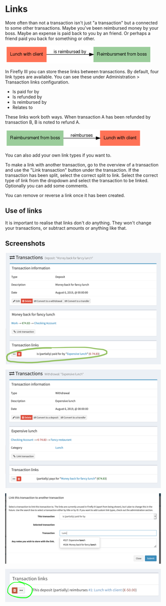 # Links

More often than not a transaction isn't just "a transaction" but a connected to some other transactions. Maybe you've been reimbursed money by your boss. Maybe an expense is paid back to you by an friend. Or perhaps a friend paid you back for something or other.

![Inward link](../.gitbook/assets/links1.png)

In Firefly III you can store these links between transactions. By default, four link types are available. You can see these under Administration &gt; Transaction links configuration.

* Is paid for by
* Is refunded by
* Is reimbursed by
* Relates to

These links work both ways. When transaction A has been refunded by transaction B, B is noted to refund A.

![Outward link](../.gitbook/assets/links2.png)

You can also add your own link types if you want to.

To make a link with another transaction, go to the overview of a transaction and use the "Link transaction" button under the transaction. If the transaction has been split, select the correct split to link. Select the correct type of link from the dropdown and select the transaction to be linked. Optionally you can add some comments.

You can remove or reverse a link once it has been created.

## Use of links

It is important to realise that links don't _do_ anything. They won't change your transactions, or subtract amounts or anything like that.

## Screenshots

![The &quot;Lunch with client&quot; expense is reimbursed by your boss in transaction &quot;Lunch reimbursement&quot;.](../.gitbook/assets/links-inward.png)

![Vice versa, &quot;Lunch reimbursement&quot; reimburses you for &quot;Lunch with client&quot;.](../.gitbook/assets/links-outward.png)

![Use this modal to create a new link](../.gitbook/assets/links-modal.png)

![You can delete the link or make the transactions switch positions.](../.gitbook/assets/links-change.png)

